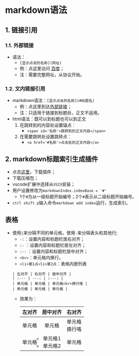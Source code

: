 # markdown语法
## 1. 链接引用
### 1.1. 外部链接
- 语法：
  - `[显示点击的名称](网址)`
  - 例：点这里访问 [百度](http://www.baidu.com)；
  - 注：需要完整网址，从协议开始。
### 1.2. 文内链接引用
- markdown语法：`[显示点击的名称](#标题名)`
  - 例：点这里到达[外部链接](#外部链接)；
  - 注：只适用于链接到标题处，正文不适用。
- html语法：既可以到标题也可以到正文
  1. 在跳转到的内容处设置锚点：
     - `<span id='名称'>跳转到的正文内容</span>` 
  2. 在需要跳转处设置跳转点：
     - `<a href='#名称'>点击处的正文内容</a>`
## 2. markdown标题索引生成插件
- 点击[这里](https://github.com/firejq/markdown_index)，下载插件；
- 下载压缩包；
- vscode扩展中选择从`VSIX`安装；
- 用户设置修改为`markdownIndex.indexBase = '#'`
  - 1个`#`为从一级标题开始编号；2个`#`表示从二级标题开始编号。
- `ctrl shift p`输入命令`markdown add index`运行，生成索引。
## 表格
- 使用`|`来分隔不同的单元格，使用`-`来分隔表头和其他行;
  - `-:`：设置内容和标题栏居右对齐；
  - `:-` ：设置内容和标题栏居左对齐；
  - `:-:` ：设置内容和标题栏居中对齐；
  - `<br>`：单元格内换行。
  - `<li>第1点<li>第2点`：表格内嵌列表
  ```
  | 左对齐 | 右对齐 | 居中对齐 |
  | :--- | ---: | :---: |
  | 单元格 | 单元格 | 单元格<br>换行咯 |
  | 单元格 | 单元格 | 单元格 |
  ```
  - 效果为：

    | 左对齐 | 居中对齐 | 右对齐 |
    | :----- | :-----: | -----: |
    | 单元格 | 单元格 | 单元格<br>换行咯 |
    | 单元格 |  <li>单元格1<li>单元格2 | 单元格 |